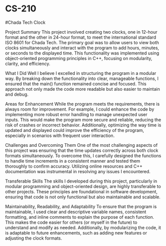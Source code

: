 # CS-210
#Chada Tech Clock

Project Summary
This project involved creating two clocks, one in 12-hour format and the other in 24-hour format, to meet the international standard ISO 8601 for Chada Tech. The primary goal was to allow users to view both clocks simultaneously and interact with the program to add hours, minutes, or seconds to the displayed time. This functionality was implemented using object-oriented programming principles in C++, focusing on modularity, clarity, and efficiency.

What I Did Well
I believe I excelled in structuring the program in a modular way. By breaking down the functionality into clear, manageable functions, I ensured that the main() function remained concise and focused. This approach not only made the code more readable but also easier to maintain and debug.

Areas for Enhancement
While the program meets the requirements, there is always room for improvement. For example, I could enhance the code by implementing more robust error handling to manage unexpected user inputs. This would make the program more secure and reliable, reducing the risk of crashes or incorrect behavior. Additionally, optimizing the way time is updated and displayed could improve the efficiency of the program, especially in scenarios with frequent user interaction.

Challenges and Overcoming Them
One of the most challenging aspects of this project was ensuring that the time updates correctly across both clock formats simultaneously. To overcome this, I carefully designed the functions to handle time increments in a consistent manner and tested them thoroughly to confirm accuracy. Utilizing online resources and C++ documentation was instrumental in resolving any issues I encountered.

Transferable Skills
The skills I developed during this project, particularly in modular programming and object-oriented design, are highly transferable to other projects. These principles are foundational in software development, ensuring that code is not only functional but also maintainable and scalable.

Maintainability, Readability, and Adaptability
To ensure that the program is maintainable, I used clear and descriptive variable names, consistent formatting, and inline comments to explain the purpose of each function. This makes the code easier for others (or myself in the future) to understand and modify as needed. Additionally, by modularizing the code, it is adaptable to future enhancements, such as adding new features or adjusting the clock formats.
